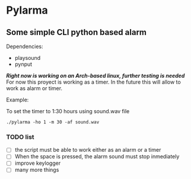 # Pylarma
## Some simple CLI python based alarm

Dependencies:
- playsound
- pynput

***Right now is working on an Arch-based linux, further testing is needed***
For now this proyect is working as a timer. In the future this will allow to work as alarm or timer.

Example:

To set the timer to 1:30 hours using sound.wav file
```
./pylarma -ho 1 -m 30 -af sound.wav
```

### TODO list
- [ ] the script must be able to work either as an alarm or a timer
- [ ] When the space is pressed, the alarm sound must stop inmediately
- [ ] improve keylogger
- [ ] many more things
